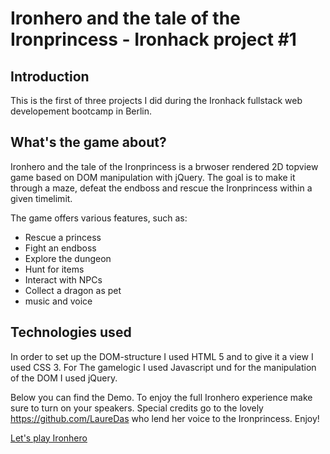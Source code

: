 <h1>Ironhero and the tale of the Ironprincess - Ironhack project #1</h1>

<h2>Introduction</h2>

This is the first of three projects I did during the Ironhack fullstack web developement bootcamp in Berlin.

<h2>What's the game about?</h2>

Ironhero and the tale of the Ironprincess is a brwoser rendered 2D topview game based on DOM manipulation with jQuery. The goal is to make it through a maze, defeat the endboss and rescue the Ironprincess within a given timelimit. 

The game offers various features, such as:

- Rescue a princess
- Fight an endboss
- Explore the dungeon
- Hunt for items
- Interact with NPCs
- Collect a dragon as pet
- music and voice

<h2>Technologies used</h2>

In order to set up the DOM-structure I used HTML 5 and to give it a view I used CSS 3. For The gamelogic I used Javascript und for the manipulation of the DOM I used jQuery.

Below you can find the Demo. To enjoy the full Ironhero experience make sure to turn on your speakers. Special credits go to the lovely <a>https://github.com/LaureDas</a> who lend her voice to the Ironprincess. Enjoy!

 <a href="https://jenserhardt.github.io/Ironhack-project-one-Ironhero/">Let's play Ironhero</a>
